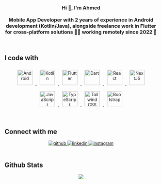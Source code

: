 ### <div align="center">Hi 👋, I'm Ahmed<br><br> Mobile App Developer with 2 years of experience in Android development (Kotlin/Java), alongside freelance work in Flutter for cross-platform solutions 👨‍💻 working remotely since 2022 🚀</div>  
  

<br/>  


## I code with

<p align="center">
  <a href="https://www.android.com/intl/en_in/" target="_blank">
    <img src="https://profilinator.rishav.dev/skills-assets/android-original-wordmark.svg" alt="Android" height="50" style="margin: 10px;" />
  </a>
  <a href="https://kotlinlang.org/" target="_blank">
    <img src="https://profilinator.rishav.dev/skills-assets/kotlinlang-icon.svg" alt="Kotlin" height="50" style="margin: 10px;" />
  </a>
  <a href="https://flutter.dev/" target="_blank">
    <img src="https://profilinator.rishav.dev/skills-assets/flutterio-icon.svg" alt="Flutter" height="50" style="margin: 10px;" />
  </a>
  <a href="https://dart.dev/" target="_blank">
    <img src="https://profilinator.rishav.dev/skills-assets/dartlang-icon.svg" alt="Dart" height="50" style="margin: 10px;" />
  </a>
  <a href="https://reactjs.org/" target="_blank">
    <img src="https://profilinator.rishav.dev/skills-assets/react-original-wordmark.svg" alt="React" height="50" style="margin: 10px;" />
  </a>
  <a href="https://nextjs.org/" target="_blank">
    <img src="https://profilinator.rishav.dev/skills-assets/nextjs.png" alt="NextJS" height="50" style="margin: 10px;" />
  </a>
  <a href="https://www.javascript.com/" target="_blank">
    <img src="https://profilinator.rishav.dev/skills-assets/javascript-original.svg" alt="JavaScript" height="50" style="margin: 10px;" />
  </a>
  <a href="https://www.typescriptlang.org/" target="_blank">
    <img src="https://profilinator.rishav.dev/skills-assets/typescript-original.svg" alt="TypeScript" height="50" style="margin: 10px;" />
  </a>
  <a href="https://www.tailwindcss.com/" target="_blank">
    <img src="https://profilinator.rishav.dev/skills-assets/tailwindcss.svg" alt="Tailwind CSS" height="50" style="margin: 10px;" />
  </a>
  <a href="https://getbootstrap.com/docs/3.4/javascript/" target="_blank">
    <img src="https://profilinator.rishav.dev/skills-assets/bootstrap-plain.svg" alt="Bootstrap" height="50" style="margin: 10px;" />
  </a>
</p>

<br/>  


## Connect with me  
<div align="center">
<a href="https://github.com/ahmedbenhouria" target="_blank">
<img src=https://img.shields.io/badge/github-%2324292e.svg?&style=for-the-badge&logo=github&logoColor=white alt=github style="margin-bottom: 5px;" />
</a>
<a href="https://linkedin.com/in/ahmedbenhouria" target="_blank">
<img src=https://img.shields.io/badge/linkedin-%231E77B5.svg?&style=for-the-badge&logo=linkedin&logoColor=white alt=linkedin style="margin-bottom: 5px;" />
</a>
<a href="https://instagram.com/ahmedbenhouria" target="_blank">
<img src=https://img.shields.io/badge/instagram-%23000000.svg?&style=for-the-badge&logo=instagram&logoColor=white alt=instagram style="margin-bottom: 5px;" />
</a>  
</div>  
  

<br/>  


## Github Stats  
<div align="center"><img src="https://github-readme-stats.vercel.app/api?username=ahmedbenhouria&show_icons=true&count_private=true&hide_border=true" align="center" /></div>  

<br/> 
